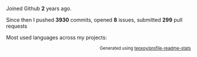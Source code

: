 Joined Github **2** years ago.

Since then I pushed **3930** commits, opened **8** issues, submitted **299** pull requests

Most used languages across my projects:


<p align="right"><sub>Generated using <a href="https://github.com/marketplace/actions/profile-readme-stats">teoxoy/profile-readme-stats</a></sub></p>
